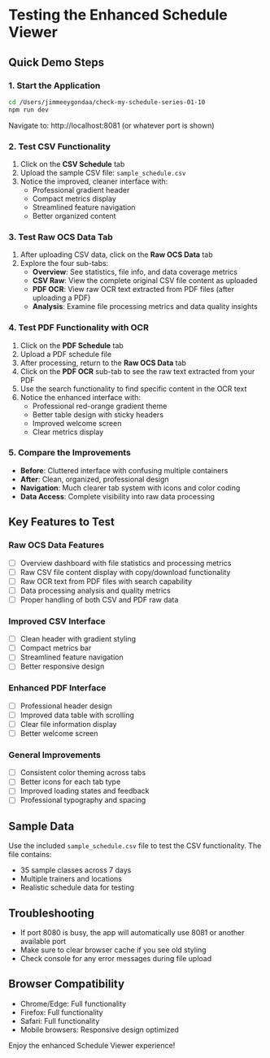 # Testing the Enhanced Schedule Viewer

## Quick Demo Steps

### 1. Start the Application
```bash
cd /Users/jimmeeygondaa/check-my-schedule-series-01-10
npm run dev
```
Navigate to: http://localhost:8081 (or whatever port is shown)

### 2. Test CSV Functionality
1. Click on the **CSV Schedule** tab
2. Upload the sample CSV file: `sample_schedule.csv`
3. Notice the improved, cleaner interface with:
   - Professional gradient header
   - Compact metrics display
   - Streamlined feature navigation
   - Better organized content

### 3. Test Raw OCS Data Tab
1. After uploading CSV data, click on the **Raw OCS Data** tab
2. Explore the four sub-tabs:
   - **Overview**: See statistics, file info, and data coverage metrics
   - **CSV Raw**: View the complete original CSV file content as uploaded
   - **PDF OCR**: View raw OCR text extracted from PDF files (after uploading a PDF)
   - **Analysis**: Examine file processing metrics and data quality insights

### 4. Test PDF Functionality with OCR
1. Click on the **PDF Schedule** tab
2. Upload a PDF schedule file
3. After processing, return to the **Raw OCS Data** tab
4. Click on the **PDF OCR** sub-tab to see the raw text extracted from your PDF
5. Use the search functionality to find specific content in the OCR text
6. Notice the enhanced interface with:
   - Professional red-orange gradient theme
   - Better table design with sticky headers
   - Improved welcome screen
   - Clear metrics display

### 5. Compare the Improvements
- **Before**: Cluttered interface with confusing multiple containers
- **After**: Clean, organized, professional design
- **Navigation**: Much clearer tab system with icons and color coding
- **Data Access**: Complete visibility into raw data processing

## Key Features to Test

### Raw OCS Data Features
- [ ] Overview dashboard with file statistics and processing metrics
- [ ] Raw CSV file content display with copy/download functionality
- [ ] Raw OCR text from PDF files with search capability
- [ ] Data processing analysis and quality metrics
- [ ] Proper handling of both CSV and PDF raw data

### Improved CSV Interface
- [ ] Clean header with gradient styling
- [ ] Compact metrics bar
- [ ] Streamlined feature navigation
- [ ] Better responsive design

### Enhanced PDF Interface
- [ ] Professional header design
- [ ] Improved data table with scrolling
- [ ] Clear file information display
- [ ] Better welcome screen

### General Improvements
- [ ] Consistent color theming across tabs
- [ ] Better icons for each tab type
- [ ] Improved loading states and feedback
- [ ] Professional typography and spacing

## Sample Data
Use the included `sample_schedule.csv` file to test the CSV functionality. The file contains:
- 35 sample classes across 7 days
- Multiple trainers and locations
- Realistic schedule data for testing

## Troubleshooting
- If port 8080 is busy, the app will automatically use 8081 or another available port
- Make sure to clear browser cache if you see old styling
- Check console for any error messages during file upload

## Browser Compatibility
- Chrome/Edge: Full functionality
- Firefox: Full functionality  
- Safari: Full functionality
- Mobile browsers: Responsive design optimized

Enjoy the enhanced Schedule Viewer experience!